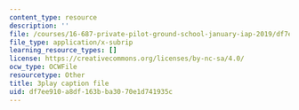 ```yaml
---
content_type: resource
description: ''
file: /courses/16-687-private-pilot-ground-school-january-iap-2019/df7ee910a8df163bba3070e1d741935c_Th2N_rDfkDw.srt
file_type: application/x-subrip
learning_resource_types: []
license: https://creativecommons.org/licenses/by-nc-sa/4.0/
ocw_type: OCWFile
resourcetype: Other
title: 3play caption file
uid: df7ee910-a8df-163b-ba30-70e1d741935c
---
```

